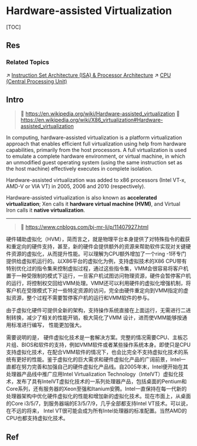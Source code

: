 # Hardware-assisted Virtualization

[TOC]



## Res
### Related Topics
↗ [Instruction Set Architecture (ISA) & Processor Architecture](../../../../🔑%20CS%20Core/🧬%20Computer%20System/Computer%20Architecture/Instruction%20Set%20Architecture%20(ISA)%20&%20Processor%20Architecture/Instruction%20Set%20Architecture%20(ISA)%20&%20Processor%20Architecture.md)
↗ [CPU (Central Processing Unit)](../../../../🔑%20CS%20Core/🧬%20Computer%20System/Computer%20Architecture/Computer%20Microarchitectures%20(Computer%20Organization)%20&%20von%20Neumann%20Model/🚦%20Computer%20Processors%20&%20Logic%20Chips/📌%20Microprocessors%20Unit%20(MPU)/CPU%20(Central%20Processing%20Unit)/CPU%20(Central%20Processing%20Unit).md)



## Intro
> 🔗 https://en.wikipedia.org/wiki/Hardware-assisted_virtualization
> 🔗 https://en.wikipedia.org/wiki/X86_virtualization#Hardware-assisted_virtualization

In computing, hardware-assisted virtualization is a platform virtualization approach that enables efficient full virtualization using help from hardware capabilities, primarily from the host processors. A full virtualization is used to emulate a complete hardware environment, or virtual machine, in which an unmodified guest operating system (using the same instruction set as the host machine) effectively executes in complete isolation. 

Hardware-assisted virtualization was added to x86 processors (Intel VT-x, AMD-V or VIA VT) in 2005, 2006 and 2010 (respectively).

Hardware-assisted virtualization is also known as **accelerated virtualization**; Xen calls it **hardware virtual machine (HVM)**, and Virtual Iron calls it **native virtualization**.

---
> 📎 https://www.cnblogs.com/bj-mr-li/p/11407927.html

硬件辅助虚拟化（HVM），简而言之，就是物理平台本身提供了对特殊指令的截获和重定向的硬件支持，甚至，新的硬件会提供额外的资源来帮助软件实现对关键硬件资源的虚拟化，从而提升性能。可以理解为CPU额外增加了一个ring -1环专门提供给虚拟机运行的。以X86平台的虚拟化为例，支持虚拟技术的X86 CPU带有特别优化过的指令集来控制虚拟过程，通过这些指令集，VMM会很容易将客户机置于一种受限制的模式下运行，一旦客户机试图访问物理资源，硬件会暂停客户机的运行，将控制权交回给VMM处理。VMM还可以利用硬件的虚拟化增强机制，将客户机在受限模式下对一些特定资源的访问，完全由硬件重定向到VMM指定的虚拟资源，整个过程不需要暂停客户机的运行和VMM软件的参与。

由于虚拟化硬件可提供全新的架构，支持操作系统直接在上面运行，无需进行二进制转换，减少了相关的性能开销，极大简化了VMM 设计，进而使VMM能够按通用标准进行编写， 性能更加强大。

需要说明的是， 硬件虚拟化技术是一套解决方案。完整的情况需要CPU、主板芯片组、BIOS和软件的支持，例如VMM软件或者某些操作系统本身。即使只是CPU支持虚拟化技术，在配合VMM软件的情况下，也会比完全不支持虚拟化技术的系统有更好的性能。鉴于虚拟化的巨大需求和硬件虚拟化产品的广阔前景，Intel一直都在努力完善和加强自己的硬件虚拟化产品线。自2005年末，Intel便开始在其处理器产品线中推广应用Intel Virtualization Technology（IntelVT）虚拟化技术，发布了具有IntelVT虚拟化技术的一系列处理器产品，包括桌面的Pentium和Core系列，还有服务器的Xeon至强和Itanium安腾。Intel一直保持在每一代新的处理器架构中优化硬件虚拟化的性能和增加新的虚拟化技术。现在市面上，从桌面的Core i3/5/7，到服务器端的E3/5/7/9，几乎全部都支持Intel VT技术。可以说， 在不远的将来， Intel VT很可能会成为所有Intel处理器的标准配置。当然AMD的CPU也都支持虚拟化技术。


## Ref
